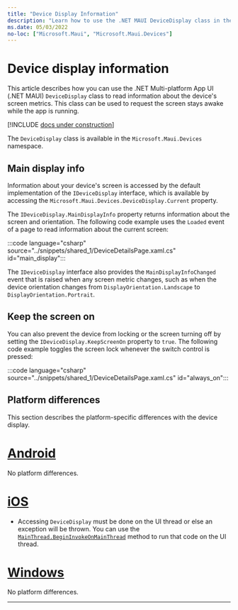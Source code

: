 ```yaml
---
title: "Device Display Information"
description: "Learn how to use the .NET MAUI DeviceDisplay class in the Microsoft.Maui.Devices namespace, which provides screen metrics for the device on which the app is running."
ms.date: 05/03/2022
no-loc: ["Microsoft.Maui", "Microsoft.Maui.Devices"]
---
```


# Device display information

This article describes how you can use the .NET Multi-platform App UI (.NET MAUI) `DeviceDisplay` class to read information about the device's screen metrics. This class can be used to request the screen stays awake while the app is running.

[!INCLUDE [docs under construction](~/includes/preview-note.md)]

The `DeviceDisplay` class is available in the `Microsoft.Maui.Devices` namespace.

## Main display info

Information about your device's screen is accessed by the default implementation of the `IDeviceDisplay` interface, which is available by accessing the `Microsoft.Maui.Devices.DeviceDisplay.Current` property.

The `IDeviceDisplay.MainDisplayInfo` property returns information about the screen and orientation. The following code example uses the `Loaded` event of a page to read information about the current screen:

:::code language="csharp" source="../snippets/shared_1/DeviceDetailsPage.xaml.cs" id="main_display":::

The `IDeviceDisplay` interface also provides the `MainDisplayInfoChanged` event that is raised when any screen metric changes, such as when the device orientation changes from `DisplayOrientation.Landscape` to `DisplayOrientation.Portrait`.

## Keep the screen on

You can also prevent the device from locking or the screen turning off by setting the `IDeviceDisplay.KeepScreenOn` property to `true`. The following code example toggles the screen lock whenever the switch control is pressed:

:::code language="csharp" source="../snippets/shared_1/DeviceDetailsPage.xaml.cs" id="always_on":::

## Platform differences

This section describes the platform-specific differences with the device display.

<!-- markdownlint-disable MD025 -->
# [Android](#tab/android)

No platform differences.

# [iOS](#tab/ios)

- Accessing `DeviceDisplay` must be done on the UI thread or else an exception will be thrown. You can use the [`MainThread.BeginInvokeOnMainThread`](../appmodel/main-thread.md) method to run that code on the UI thread.

# [Windows](#tab/windows)

No platform differences.

-----
<!-- markdownlint-enable MD025 -->
